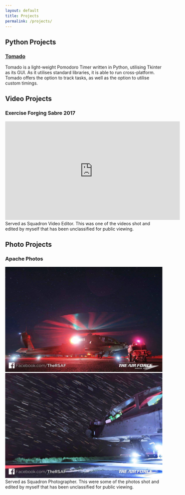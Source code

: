 ```yaml
---
layout: default
title: Projects
permalink: /projects/
---
```

## Python Projects
### [Tomado](https://github.com/joeltanzu/tomado)
Tomado is a light-weight Pomodoro Timer written in Python, utilising Tkinter as its GUI. As it utilises standard libraries, it is able to run cross-platform. Tomado offers the option to track tasks, as well as the option to utilise custom timings.

## Video Projects
### Exercise Forging Sabre 2017
<iframe src="https://www.facebook.com/plugins/video.php?href=https%3A%2F%2Fwww.facebook.com%2FTheRSAF%2Fvideos%2F1409121642529689%2F&show_text=0&width=560" width="560" height="315" style="border:none;overflow:hidden" scrolling="no" frameborder="0" allowTransparency="true" allowFullScreen="true"></iframe>
Served as Squadron Video Editor. This was one of the videos shot and edited by myself that has been unclassified for public viewing. 

## Photo Projects
### Apache Photos
<img src="/images/apache1.jpg" width="700">

<img src="/images/apache2.jpg" width="700">
Served as Squadron Photographer. This were some of the photos shot and edited by myself that has been unclassified for public viewing. 